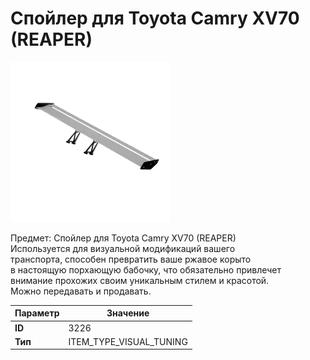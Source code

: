 # Спойлер для Toyota Camry XV70 (REAPER)

![Item Image](../img/3226.webp?raw=true)

Предмет: Спойлер для Toyota Camry XV70 (REAPER)<br>Используется для визуальной модификаций вашего<br>транспорта, способен превратить ваше ржавое корыто<br>в настоящую порхающую бабочку, что обязательно привлечет<br>внимание прохожих своим уникальным стилем и красотой.<br>Можно передавать и продавать.


| Параметр | Значение |
|----------|----------|
| **ID** | 3226 |
| **Тип** | ITEM_TYPE_VISUAL_TUNING |

